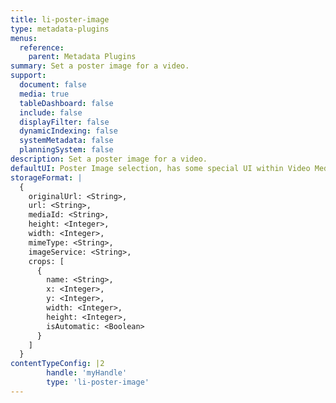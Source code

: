 ```yaml
---
title: li-poster-image
type: metadata-plugins
menus:
  reference:
    parent: Metadata Plugins
summary: Set a poster image for a video.
support:
  document: false
  media: true
  tableDashboard: false
  include: false
  displayFilter: false
  dynamicIndexing: false
  systemMetadata: false
  planningSystem: false
description: Set a poster image for a video.
defaultUI: Poster Image selection, has some special UI within Video Media Library Entries
storageFormat: |
  {
    originalUrl: <String>,
    url: <String>,
    mediaId: <String>,
    height: <Integer>,
    width: <Integer>,
    mimeType: <String>,
    imageService: <String>,
    crops: [
      {
        name: <String>,
        x: <Integer>,
        y: <Integer>,
        width: <Integer>,
        height: <Integer>,
        isAutomatic: <Boolean>
      }
    ]
  }
contentTypeConfig: |2
        handle: 'myHandle'
        type: 'li-poster-image'
---
```

